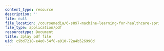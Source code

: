 ```yaml
---
content_type: resource
description: ''
file: null
file_location: /coursemedia/6-s897-machine-learning-for-healthcare-spring-2019/c9bd7218e4e054f8a91072a4b526990d_wDLzLN1tArA.pdf
file_type: application/pdf
resourcetype: Document
title: 3play pdf file
uid: c9bd7218-e4e0-54f8-a910-72a4b526990d
---
```

